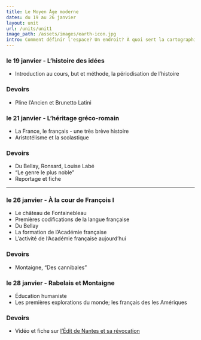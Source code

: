 ```yaml
---
title: Le Moyen Âge moderne
dates: du 19 au 26 janvier
layout: unit
url: /units/unit1
image_path: /assets/images/earth-icon.jpg
intro: Comment définir l'espace? Un endroit? À quoi sert la cartographie? Souvent la mention du Moyen Âge nous suscite des images d'une période noire et arriérée. À travers nos discussions sur les notions de la géographie, nous essayerons de découvrir ce qui fait que cette période de mille ans soit aussi diverse qu'elle est surprenante et moderne.
---
```


### le 19 janvier - L’histoire des idées
* Introduction au cours, but et méthode, la périodisation de l’histoire

### Devoirs
 * Pline l’Ancien et Brunetto Latini
 
### le 21 janvier - L’héritage gréco-romain 
* La France, le français - une très brève histoire
* Aristotélisme et la scolastique 

### Devoirs
* Du Bellay, Ronsard, Louise Labé
* “Le genre le plus noble”
* Reportage et fiche

***

### le 26 janvier - À la cour de François I
* Le château de Fontainebleau
* Premières codifications de la langue française
* Du Bellay
* La formation de l’Académie française
* L’activité de l’Académie française aujourd’hui

### Devoirs
* Montaigne, “Des cannibales”

### le 28 janvier  - Rabelais et Montaigne
* Éducation humaniste
*  Les premières explorations du monde; les français des les Amériques 

### Devoirs
* Vidéo et fiche sur [l’Édit de Nantes et sa révocation](https://www.youtube.com/watch?v=u4e4M1Y-AU0)
